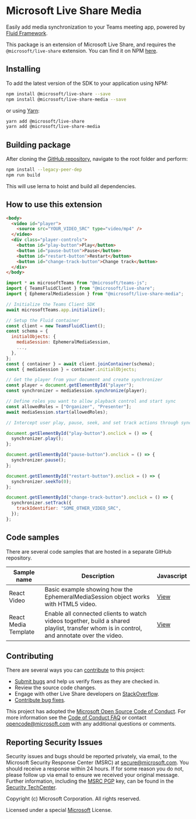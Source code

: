 # Microsoft Live Share Media

Easily add media synchronization to your Teams meeting app, powered by [Fluid Framework](https://fluidframework.com/).

This package is an extension of Microsoft Live Share, and requires the `@microsoft/live-share` extension. You can find it on NPM [here](https://www.npmjs.com/package/@microsoft/live-share).

## Installing

To add the latest version of the SDK to your application using NPM:

```bash
npm install @microsoft/live-share --save
npm install @microsoft/live-share-media --save
```

or using [Yarn](https://yarnpkg.com/):

```bash
yarn add @microsoft/live-share
yarn add @microsoft/live-share-media
```

## Building package

After cloning the [GitHub repository](https://www.github.com/microsoft/live-share-sdk), navigate to the root folder and perform:

```bash
npm install --legacy-peer-dep
npm run build
```

This will use lerna to hoist and build all dependencies.

## How to use this extension

```html
<body>
  <video id="player">
    <source src="YOUR_VIDEO_SRC" type="video/mp4" />
  </video>
  <div class="player-controls">
    <button id="play-button">Play</button>
    <button id="pause-button">Pause</button>
    <button id="restart-button">Restart</button>
    <button id="change-track-button">Change track</button>
  </div>
</body>
```

```javascript
import * as microsoftTeams from "@microsoft/teams-js";
import { TeamsFluidClient } from "@microsoft/live-share";
import { EphemeralMediaSession } from "@microsoft/live-share-media";

// Initialize the Teams Client SDK
await microsoftTeams.app.initialize();

// Setup the Fluid container
const client = new TeamsFluidClient();
const schema = {
  initialObjects: {
    mediaSession: EphemeralMediaSession,
    ...,
  },
};
const { container } = await client.joinContainer(schema);
const { mediaSession } = container.initialObjects;

// Get the player from your document and create synchronizer
const player = document.getElementById("player");
const synchronizer = mediaSession.synchronize(player);

// Define roles you want to allow playback control and start sync
const allowedRoles = ["Organizer", "Presenter"];
await mediaSession.start(allowedRoles);

// Intercept user play, pause, seek, and set track actions through synchronizer

document.getElementById("play-button").onclick = () => {
  synchronizer.play();
};

document.getElementById("pause-button").onclick = () => {
  synchronizer.pause();
};

document.getElementById("restart-button").onclick = () => {
  synchronizer.seekTo(0);
};

document.getElementById("change-track-button").onclick = () => {
  synchronizer.setTrack({
    trackIdentifier: "SOME_OTHER_VIDEO_SRC",
  });
};
```

## Code samples

There are several code samples that are hosted in a separate GitHub repository.

| Sample name          | Description                                                                                                                               | Javascript                                     |
| -------------------- | ----------------------------------------------------------------------------------------------------------------------------------------- | ---------------------------------------------- |
| React Video          | Basic example showing how the EphemeralMediaSession object works with HTML5 video.                                                        | [View](https://aka.ms/liveshare-reactvideo)    |
| React Media Template | Enable all connected clients to watch videos together, build a shared playlist, transfer whom is in control, and annotate over the video. | [View](https://aka.ms/liveshare-mediatemplate) |

## Contributing

There are several ways you can [contribute](../../CONTRIBUTING.md) to this project:

- [Submit bugs](https://github.com/microsoft/live-share-sdk/issues) and help us verify fixes as they are checked in.
- Review the source code changes.
- Engage with other Live Share developers on [StackOverflow](https://stackoverflow.com/questions/tagged/live-share).
- [Contribute bug fixes](../../CONTRIBUTING.md).

This project has adopted the [Microsoft Open Source Code of Conduct](https://opensource.microsoft.com/codeofconduct/). For more information see the [Code of Conduct FAQ](https://opensource.microsoft.com/codeofconduct/faq/) or contact opencode@microsoft.com with any additional questions or comments.

## Reporting Security Issues

Security issues and bugs should be reported privately, via email, to the Microsoft Security Response Center (MSRC) at secure@microsoft.com. You should receive a response within 24 hours. If for some reason you do not, please follow up via email to ensure we received your original message. Further information, including the [MSRC PGP](https://technet.microsoft.com/en-us/security/dn606155) key, can be found in the [Security TechCenter](https://technet.microsoft.com/en-us/security/default).

Copyright (c) Microsoft Corporation. All rights reserved.

Licensed under a special [Microsoft](../../LICENSE) License.
